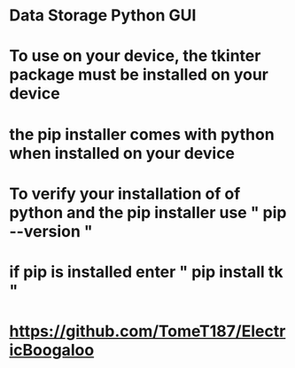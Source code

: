 # Data Storage Python GUI
# To use on your device, the tkinter package must be installed on your device
# the pip installer comes with python when installed on your device
# To verify your installation of of python and the pip installer use " pip --version " 
# if pip is installed  enter " pip install tk "
# https://github.com/TomeT187/ElectricBoogaloo
